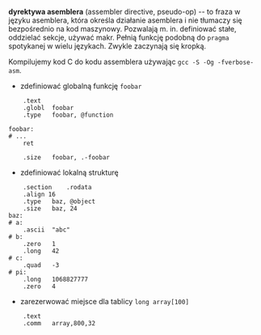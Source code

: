 **dyrektywa asemblera** (assembler directive, pseudo-op) -- to fraza w języku asemblera, która określa działanie asemblera i nie tłumaczy się bezpośrednio na kod maszynowy.
Pozwalają m. in. definiować stałe, oddzielać sekcje, używać makr.
Pełnią funkcję podobną do `pragma` spotykanej w wielu językach.
Zwykle zaczynają się kropką.


Kompilujemy kod C do kodu assemblera używając `gcc -S -Og -fverbose-asm`.

* zdefiniować globalną funkcję `foobar`
```
	.text
	.globl	foobar
	.type	foobar, @function

foobar:
# ...
	ret

	.size	foobar, .-foobar
```

* zdefiniować lokalną strukturę

```
	.section	.rodata
	.align 16
	.type	baz, @object
	.size	baz, 24
baz:
# a:
	.ascii	"abc"
# b:
	.zero	1
	.long	42
# c:
	.quad	-3
# pi:
	.long	1068827777
	.zero	4
```

* zarezerwować miejsce dla tablicy `long array[100]`

```
	.text
	.comm	array,800,32
```
